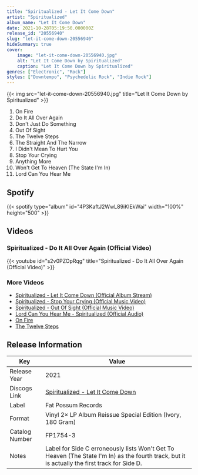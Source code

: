 ```yaml
---
title: "Spiritualized - Let It Come Down"
artist: "Spiritualized"
album_name: "Let It Come Down"
date: 2021-10-28T05:19:50.000000Z
release_id: "20556940"
slug: "let-it-come-down-20556940"
hideSummary: true
cover:
    image: "let-it-come-down-20556940.jpg"
    alt: "Let It Come Down by Spiritualized"
    caption: "Let It Come Down by Spiritualized"
genres: ["Electronic", "Rock"]
styles: ["Downtempo", "Psychedelic Rock", "Indie Rock"]
---
```


{{< img src="let-it-come-down-20556940.jpg" title="Let It Come Down by Spiritualized" >}}

<!-- section break -->

1. On Fire
2. Do It All Over Again
3. Don't Just Do Something
4. Out Of Sight
5. The Twelve Steps
6. The Straight And The Narrow
7. I Didn't Mean To Hurt You
8. Stop Your Crying
9. Anything More
10. Won't Get To Heaven (The State I'm In)
11. Lord Can You Hear Me

<!-- section break -->


## Spotify
{{< spotify type="album" id="4P3KaftJ2WwL89iKIEkWai" width="100%" height="500" >}}



## Videos
### Spiritualized - Do It All Over Again (Official Video)
{{< youtube id="s2v0PZOpRqg" title="Spiritualized - Do It All Over Again (Official Video)" >}}<br>

### More Videos

- [Spiritualized - Let It Come Down (Official Album Stream)](https://www.youtube.com/watch?v=b_Idip0kllU)
- [Spiritualized - Stop Your Crying (Official Music Video)](https://www.youtube.com/watch?v=JhynUZyB2sk)
- [Spiritualized - Out Of Sight (Official Music Video)](https://www.youtube.com/watch?v=WOswxJKtLLw)
- [Lord Can You Hear Me - Spiritualized (Official Audio)](https://www.youtube.com/watch?v=H8j-fV17i54)
- [On Fire](https://www.youtube.com/watch?v=IYhI-KHoCb0)
- [The Twelve Steps](https://www.youtube.com/watch?v=dRNyQ3I7ous)


## Release Information
|  Key           | Value                                                |
| ---------------| ---------------------------------------------------- |
| Release Year   | 2021                                   |
| Discogs Link   | [Spiritualized - Let It Come Down](https://www.discogs.com/release/20556940-Spiritualized-Let-It-Come-Down) |
| Label          | Fat Possum Records |
| Format         | Vinyl 2× LP Album Reissue Special Edition (Ivory, 180 Gram) |
| Catalog Number | FP1754-3 |
| Notes | Label for Side C erroneously lists Won't Get To Heaven (The State I'm In) as the fourth track, but it is actually the first track for Side D. |
